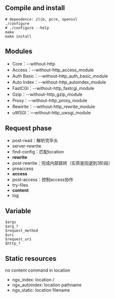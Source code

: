 ## Compile and install

```shell
# dependence: zlib, pcre, openssl
./configure
# ./configure --help
make
make install
```

## Modules

- Core：--without-http
- Access：--without-http_access_module
- Auth Basic：--without-http_auth_basic_module
- Auto Index：--without-http_autoindex_module
- FastCGI：--without-http_fastcgi_module
- Gzip：--without-http_gzip_module
- Proxy：--without-http_proxy_module
- Rewirite：--without-http_rewrite_module
- uWSGI：—without-http_uwsgi_module

## Request phase

- post-read：解析完毕头
- server-rewrite
- find-config：匹配location
- **rewrite**
- post-rewrite：完成内部跳转（实质是回退到3阶段）
- preaccess
- **access**
- post-access：控制access协作
- try-files
- **content**
- log

## Variable

```nginx
$args
$arg_?
$request_method
$uri
$request_uri
$http_?
```

## Static resources

no content command in location

- ngx_index: location /
- ngx_autoindex: location pathname
- ngx_static: location filename